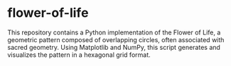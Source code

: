 # flower-of-life
This repository contains a Python implementation of the Flower of Life, a geometric pattern composed of overlapping circles, often associated with sacred geometry. Using Matplotlib and NumPy, this script generates and visualizes the pattern in a hexagonal grid format.
